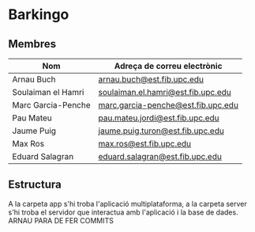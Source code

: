 # Barkingo

## Membres
| Nom                | Adreça de correu electrònic        |
|--------------------|------------------------------------|
| Arnau Buch         | arnau.buch@est.fib.upc.edu         |
| Soulaiman el Hamri | soulaiman.el.hamri@est.fib.upc.edu |
| Marc Garcia-Penche | marc.garcia-penche@est.fib.upc.edu |
| Pau Mateu          | pau.mateu.jordi@est.fib.upc.edu    
| Jaume Puig         | jaume.puig.turon@est.fib.upc.edu   |
| Max Ros            | max.ros@est.fib.upc.edu            |
| Eduard Salagran    | eduard.salagran@est.fib.upc.edu    |

## Estructura
A la carpeta app s'hi troba l'aplicació multiplataforma, a la carpeta server s'hi troba el servidor que interactua amb l'aplicació i la base de dades.
ARNAU PARA DE FER COMMITS
